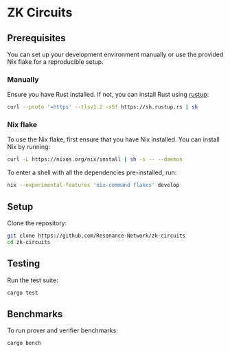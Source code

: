 # ZK Circuits

## Prerequisites

You can set up your development environment manually or use the provided Nix flake for a reproducible setup.

### Manually

Ensure you have Rust installed. If not, you can install Rust using [rustup](https://rustup.rs/):

```sh
curl --proto '=https' --tlsv1.2 -sSf https://sh.rustup.rs | sh
```

### Nix flake

To use the Nix flake, first ensure that you have Nix installed. You can install Nix by running:

```sh
curl -L https://nixos.org/nix/install | sh -s -- --daemon
```

To enter a shell with all the dependencies pre-installed, run:

```sh
nix --experimental-features 'nix-command flakes' develop
```

## Setup

Clone the repository:

```sh
git clone https://github.com/Resonance-Network/zk-circuits
cd zk-circuits
```

## Testing

Run the test suite:

```sh
cargo test
```

## Benchmarks

To run prover and verifier benchmarks:

```sh
cargo bench
```
